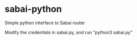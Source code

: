 # sabai-python
Simple python interface to Sabai router

Modify the credentials in sabai.py, and run "python3 sabai.py"
